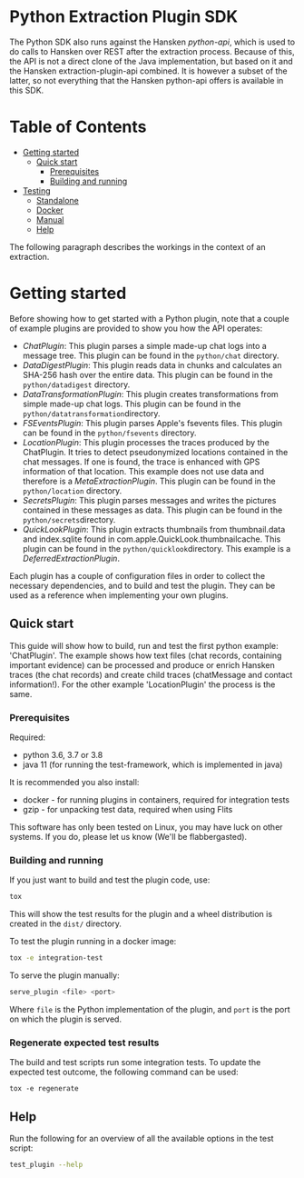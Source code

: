 # Python Extraction Plugin SDK

The Python SDK also runs against the Hansken *python-api*, which is used to do calls to Hansken over REST after the
extraction process. Because of this, the API is not a direct clone of the Java implementation, but based on it and the
Hansken extraction-plugin-api combined. It is however a subset of the latter, so not everything that the Hansken
python-api offers is available in this SDK.

# Table of Contents

* [Getting started](#getting-started)
  * [Quick start](#quick-start)
    * [Prerequisites](#prerequisites)
    * [Building and running](#building-and-running)
* [Testing](#testing)
  * [Standalone](#standalone)
  * [Docker](#docker)
  * [Manual](#manual)
  * [Help](#help)

The following paragraph describes the workings in the context of an extraction.

# Getting started

Before showing how to get started with a Python plugin, note that a couple of example plugins are provided to show you how the API operates:
* *ChatPlugin*: This plugin parses a simple made-up chat logs into a message tree. This plugin can be found in the `python/chat` directory.
* *DataDigestPlugin*: This plugin reads data in chunks and calculates an SHA-256 hash over the entire data. This plugin can be found in the `python/datadigest` directory.
* *DataTransformationPlugin*: This plugin creates transformations from simple made-up chat logs. This plugin can be found in the `python/datatransformation`directory.
* *FSEventsPlugin*: This plugin parses Apple's fsevents files. This plugin can be found in the `python/fsevents` directory.
* *LocationPlugin*: This plugin processes the traces produced by the ChatPlugin. It tries to detect pseudonymized locations contained in the chat messages.
  If one is found, the trace is enhanced with GPS information of that location.
  This example does not use data and therefore is a *MetaExtractionPlugin*. This plugin can be found in the `python/location` directory.
* *SecretsPlugin*: This plugin parses messages and writes the pictures contained in these messages as data. This plugin can be found in the `python/secrets`directory.
* *QuickLookPlugin*: This plugin extracts thumbnails from thumbnail.data and index.sqlite found in com.apple.QuickLook.thumbnailcache. 
  This plugin can be found in the `python/quicklook`directory. This example is a *DeferredExtractionPlugin*.


Each plugin has a couple of configuration files in order to collect the necessary dependencies, and to build and test the plugin.
They can be used as a reference when implementing your own plugins.

## Quick start

This guide will show how to build, run and test the first python example: 'ChatPlugin'. The example shows how text files (chat records, containing important evidence) can
be processed and produce or enrich Hansken traces (the chat records) and create child traces (chatMessage and contact information!). For the other example 'LocationPlugin' the process is the same.

### Prerequisites

Required:

- python 3.6, 3.7 or 3.8
- java 11 (for running the test-framework, which is implemented in java)

It is recommended you also install:

- docker - for running plugins in containers, required for integration tests
- gzip - for unpacking test data, required when using Flits

This software has only been tested on Linux, you may have luck on other systems. If you do, please let us know (We'll be
flabbergasted).

### Building and running

If you just want to build and test the plugin code, use:
```bash
tox
```

This will show the test results for the plugin and a wheel distribution is created in the `dist/` directory.

To test the plugin running in a docker image:
```bash
tox -e integration-test
```

To serve the plugin manually:

```bash
serve_plugin <file> <port>
```
Where `file` is the Python implementation of the plugin, and `port` is the port on which the plugin is served.


### Regenerate expected test results
The build and test scripts run some integration tests. To update the expected test outcome, the following command can be used:
```
tox -e regenerate
```


## Help
Run the following for an overview of all the available options in the test script:
```bash
test_plugin --help
```
